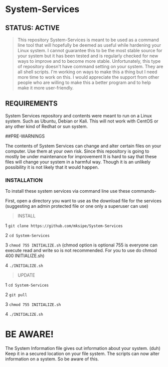 # System-Services

## STATUS: ACTIVE

> This repository System-Services is meant to be used as a command line tool that will hopefully be deemed as useful while hardening your Linux system. I cannot guarantee this to be the most stable source for your system but it has been tested and is regularly checked for new ways to improve and to become more stable. Unfortunately, this type of repository doesn't have command setting on your system. They are all shell scripts. I'm working on ways to make this a thing but I need more time to work on this. I would appreciate the support from other people who are willing to make this a better program and to help make it more user-friendly. 

## REQUIREMENTS

System Services repository and contents were meant to run on a Linux system. Such as Ubuntu, Debian or Kali. This will not work with CentOS or any other kind of Redhat or sun system. 

##PRE-WARNINGS

The contents of System Services can change and alter certain files on your computer. Use them at your own risk. Since this repository is going to mostly be under maintenance for improvement  It is hard to say that these files will change your system in a harmful way. Though it is an unlikely possibility it is not likely that it would happen. 

### INSTALLATION

To install these system services via command line use these commands-

First, open a directory you want to use as the download file for the services (suggesting an admin protected file or one only a superuser can use)

>INSTALL 

 1 `git clone https://github.com/mksipe/System-Services`
 
 2 `cd System-Services`
 
 3 `chmod 755 INITIALIZE.sh` (chmod option is optional 755 is everyone can execute read and write so is not recommended. For you to use do chmod 400 INITIALIZE.sh)
 
 4 `./INITIALIZE.sh`
 
 >UPDATE
 
1 `cd System-Services`

2 `git pull`

3 `chmod 755 INITIALIZE.sh`

4 `./INITIALIZE.sh`



# BE AWARE!

The System Information file gives out information about your system. (duh) Keep it in a secured location on your file system. The scripts can now alter information on a system. So be aware of this. 
